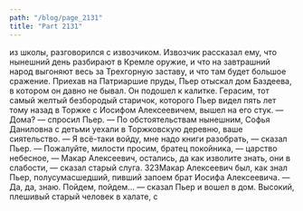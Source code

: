 ```yaml
---
path: "/blog/page_2131"
title: "Part 2131"
---
```


из школы, разговорился с извозчиком.
Извозчик рассказал ему, что нынешний день разбирают в Кремле оружие, и что на завтрашний народ выгоняют весь за Трехгорную заставу, и что там будет большое сражение.
Приехав на Патриаршие пруды, Пьер отыскал дом Баздеева, в котором он давно не бывал. Он подошел к калитке. Герасим, тот самый желтый безбородый старичок, которого Пьер видел пять лет тому назад в Торжке с Иосифом Алексеевичем, вышел на его стук.
— Дома? — спросил Пьер.
— По обстоятельствам нынешним, Софья Даниловна с детьми уехали в Торжковскую деревню, ваше сиятельство.
— Я всё-таки войду, мне надо книги разобрать, — сказал Пьер.
— Пожалуйте, милости просим, братец покойника, — царство небесное, — Макар Алексеевич, остались, да как изволите знать, они в слабости, — сказал старый слуга.
323Макар Алексеевич был, как знал Пьер, полусумасшедший, пивший запоем брат Иосифа Алексеевича.
— Да, да, знаю. Пойдем, пойдем... — сказал Пьер и вошел в дом. Высокий, плешивый старый человек в халате, с
